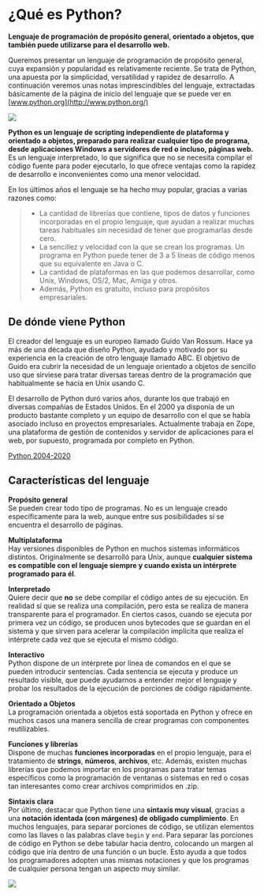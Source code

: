 # ¿Qué es Python?

**Lenguaje de programación de propósito general, orientado a objetos, que también puede utilizarse para el desarrollo web.**

Queremos presentar un lenguaje de programación de propósito general, cuya expansión y popularidad es relativamente reciente. Se trata de Python, una apuesta por la simplicidad, versatilidad y rapidez de desarrollo. A continuación veremos unas notas imprescindibles del lenguaje, extractadas básicamente de la página de inicio del lenguaje que se puede ver en  [www.python.org](http://www.python.org/)  
  
  ![](https://media.giphy.com/media/KAq5w47R9rmTuvWOWa/giphy.gif)


**Python es un lenguaje de scripting independiente de plataforma y orientado a objetos, preparado para realizar cualquier tipo de programa, desde aplicaciones Windows a servidores de red o incluso, páginas web.** Es un lenguaje interpretado, lo que significa que no se necesita compilar el código fuente para poder ejecutarlo, lo que ofrece ventajas como la rapidez de desarrollo e inconvenientes como una menor velocidad.  
  
En los últimos años el lenguaje se ha hecho muy popular, gracias a varias razones como:

>-   La cantidad de librerías que contiene, tipos de datos y funciones incorporadas en el propio lenguaje, que ayudan a realizar muchas tareas habituales sin necesidad de tener que programarlas desde cero.
>-   La sencillez y velocidad con la que se crean los programas. Un programa en Python puede tener de 3 a 5 líneas de código menos que su equivalente en Java o C.
>-   La cantidad de plataformas en las que podemos desarrollar, como Unix, Windows, OS/2, Mac, Amiga y otros.
>-   Además, Python es gratuito, incluso para propósitos empresariales.

## De dónde viene Python  
  
El creador del lenguaje es un europeo llamado Guido Van Rossum. Hace ya más de una década que diseño Python, ayudado y motivado por su experiencia en la creación de otro lenguaje llamado ABC. El objetivo de Guido era cubrir la necesidad de un lenguaje orientado a objetos de sencillo uso que sirviese para tratar diversas tareas dentro de la programación que habitualmente se hacía en Unix usando C.  
  
El desarrollo de Python duró varios años, durante los que trabajó en diversas compañías de Estados Unidos. En el 2000 ya disponía de un producto bastante completo y un equipo de desarrollo con el que se había asociado incluso en proyectos empresariales. Actualmente trabaja en Zope, una plataforma de gestión de contenidos y servidor de aplicaciones para el web, por supuesto, programada por completo en Python.  
 
[Python 2004-2020](https://www.youtube.com/watch?v=T4JkCkfvKwg)
 
## Características del lenguaje  
  
**Propósito general**  
Se pueden crear todo tipo de programas. No es un lenguaje creado específicamente para la web, aunque entre sus posibilidades sí se encuentra el desarrollo de páginas.  
  
**Multiplataforma**  
Hay versiones disponibles de Python en muchos sistemas informáticos distintos. Originalmente se desarrolló para Unix, aunque **cualquier sistema es compatible con el lenguaje siempre y cuando exista un intérprete programado para él**.  
  
**Interpretado**  
Quiere decir que **no** se debe compilar el código antes de su ejecución. En realidad sí que se realiza una compilación, pero esta se realiza de manera transparente para el programador. En ciertos casos, cuando se ejecuta por primera vez un código, se producen unos bytecodes que se guardan en el sistema y que sirven para acelerar la compilación implícita que realiza el intérprete cada vez que se ejecuta el mismo código.  
  
**Interactivo**  
Python dispone de un intérprete por línea de comandos en el que se pueden introducir sentencias. Cada sentencia se ejecuta y produce un resultado visible, que puede ayudarnos a entender mejor el lenguaje y probar los resultados de la ejecución de porciones de código rápidamente.  
  
**Orientado a Objetos**  
La programación orientada a objetos está soportada en Python y ofrece en muchos casos una manera sencilla de crear programas con componentes reutilizables.  
  
**Funciones y librerías**  
Dispone de muchas **funciones incorporadas** en el propio lenguaje, para el tratamiento de **strings**, **números**, **archivos**, etc. Además, existen muchas librerías que podemos importar en los programas para tratar temas específicos como la programación de ventanas o sistemas en red o cosas tan interesantes como crear archivos comprimidos en .zip.  
  
**Sintaxis clara**  
Por último, destacar que Python tiene una **sintaxis muy visual**, gracias a una **notación identada (con márgenes) de obligado cumplimiento**. En muchos lenguajes, para separar porciones de código, se utilizan elementos como las llaves o las palabras clave `begin` y `end`. Para separar las porciones de código en Python se debe tabular hacia dentro, colocando un margen al código que iría dentro de una función o un bucle. Esto ayuda a que todos los programadores adopten unas mismas notaciones y que los programas de cualquier persona tengan un aspecto muy similar.


![](https://qph.fs.quoracdn.net/main-qimg-b4d8dfe1de991041fdaf15df8549de93-c)

<!--stackedit_data:
eyJoaXN0b3J5IjpbLTkwMjEzNTQ1NiwtMTk5MzQ5MzA4NCwxMj
M0ODA1NDQwLC0xNjkxNDU2OTcyLC0xNzQ2NzUzMzk0LC0yNDc0
ODQ1MDZdfQ==
-->